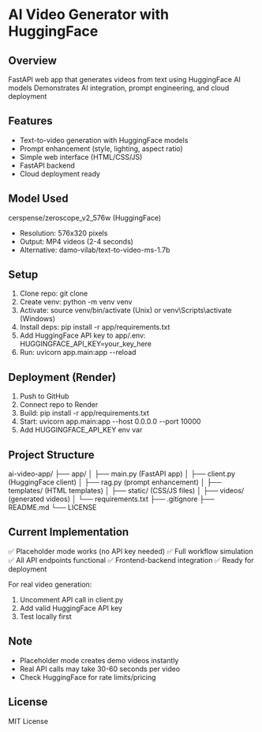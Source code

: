 # AI Video Generator with HuggingFace

## Overview
FastAPI web app that generates videos from text using HuggingFace AI models
Demonstrates AI integration, prompt engineering, and cloud deployment

## Features
- Text-to-video generation with HuggingFace models
- Prompt enhancement (style, lighting, aspect ratio)
- Simple web interface (HTML/CSS/JS)
- FastAPI backend
- Cloud deployment ready

## Model Used
cerspense/zeroscope_v2_576w (HuggingFace)
- Resolution: 576x320 pixels
- Output: MP4 videos (2-4 seconds)
- Alternative: damo-vilab/text-to-video-ms-1.7b

## Setup
1. Clone repo: git clone <repository-url>
2. Create venv: python -m venv venv
3. Activate: source venv/bin/activate (Unix) or venv\Scripts\activate (Windows)
4. Install deps: pip install -r app/requirements.txt
5. Add HuggingFace API key to app/.env: HUGGINGFACE_API_KEY=your_key_here
6. Run: uvicorn app.main:app --reload

## Deployment (Render)
1. Push to GitHub
2. Connect repo to Render
3. Build: pip install -r app/requirements.txt
4. Start: uvicorn app.main:app --host 0.0.0.0 --port 10000
5. Add HUGGINGFACE_API_KEY env var

## Project Structure
ai-video-app/
├── app/
│ ├── main.py (FastAPI app)
│ ├── client.py (HuggingFace client)
│ ├── rag.py (prompt enhancement)
│ ├── templates/ (HTML templates)
│ ├── static/ (CSS/JS files)
│ ├── videos/ (generated videos)
│ └── requirements.txt
├── .gitignore
├── README.md
└── LICENSE

## Current Implementation
✅ Placeholder mode works (no API key needed)
✅ Full workflow simulation
✅ All API endpoints functional
✅ Frontend-backend integration
✅ Ready for deployment

For real video generation:
1. Uncomment API call in client.py
2. Add valid HuggingFace API key
3. Test locally first

## Note
- Placeholder mode creates demo videos instantly
- Real API calls may take 30-60 seconds per video
- Check HuggingFace for rate limits/pricing

## License
MIT License

